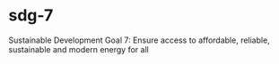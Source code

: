 # sdg-7
Sustainable Development Goal 7: Ensure access to affordable, reliable, sustainable and modern energy for all
